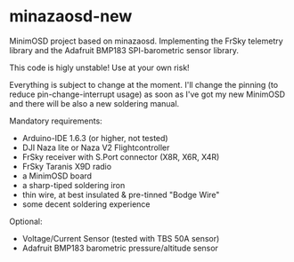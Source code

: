 # minazaosd-new

MinimOSD project based on minazaosd.
Implementing the FrSky telemetry library and the Adafruit BMP183 SPI-barometric sensor library.


This code is higly unstable! Use at your own risk!

Everything is subject to change at the moment. I'll change the pinning (to reduce pin-change-interrupt usage) as soon as I've got my new MinimOSD and there will be also a new soldering manual. 

Mandatory requirements:

* Arduino-IDE 1.6.3 (or higher, not tested)
* DJI Naza lite or Naza V2 Flightcontroller
* FrSky receiver with S.Port connector (X8R, X6R, X4R)
* FrSky Taranis X9D radio 
* a MinimOSD board
* a sharp-tiped soldering iron
* thin wire, at best insulated & pre-tinned "Bodge Wire"
* some decent soldering experience 

Optional:

* Voltage/Current Sensor (tested with TBS 50A sensor)
* Adafruit BMP183 barometric pressure/altitude sensor
